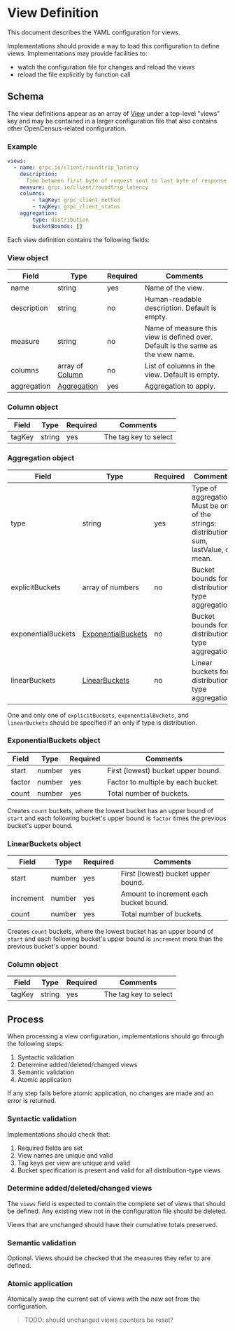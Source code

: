 # View Definition

This document describes the YAML configuration for views.

Implementations should provide a way to load this configuration to define views.
Implementations may provide facilities to:
* watch the configuration file for changes and reload the views
* reload the file explicitly by function call

## Schema

The view definitions appear as an array of [View](#view-object) under a top-level "views" key
and may be contained in a larger configuration file that also contains other OpenCensus-related
configuration.

### Example

```yaml
views:
  - name: grpc.io/client/roundtrip_latency
    description:
      Time between first byte of request sent to last byte of response received, or terminal error.
    measure: grpc.io/client/roundtrip_latency
    columns:
        - tagKey: grpc_client_method
        - tagKey: grpc_client_status
    aggregation:
        type: distribution
        bucketBounds: []
```

Each view definition contains the following fields:

### View object

| Field       | Type                               | Required | Comments                                                                         |
|-------------|------------------------------------|----------|----------------------------------------------------------------------------------|
| name        | string                             | yes      | Name of the view.                                                                |
| description | string                             | no       | Human-readable description. Default is empty.                                    |
| measure     | string                             | no       | Name of measure this view is defined over. Default is the same as the view name. |
| columns     | array of [Column](#column-object)  | no       | List of columns in the view. Default is empty.                                   |
| aggregation | [Aggregation](#aggregation-object) | yes      | Aggregation to apply.                                                            |

### Column object

| Field  | Type   | Required | Comments              |
|--------|--------|----------|-----------------------|
| tagKey | string | yes      | The tag key to select |

### Aggregation object

| Field              | Type                                             | Required | Comments                                                                                |
|--------------------|--------------------------------------------------|----------|-----------------------------------------------------------------------------------------|
| type               | string                                           | yes      | Type of aggregation. Must be one of the strings: distribution, sum, lastValue, or mean. |
| explicitBuckets    | array of numbers                                 | no       | Bucket bounds for distribution type aggregation.                                        |
| exponentialBuckets | [ExponentialBuckets](#exponentialbuckets-object) | no       | Bucket bounds for distribution type aggregation                                         |
| linearBuckets      | [LinearBuckets](#linearbuckets-object)           | no       | Linear buckets for distribution type aggregation                                        |

One and only one of `explicitBuckets`, `exponentialBuckets`, and `linearBuckets` should be specified if an only if type is distribution.

### ExponentialBuckets object

| Field  | Type   | Required | Comments                           |
|--------|--------|----------|------------------------------------|
| start  | number | yes      | First (lowest) bucket upper bound. |
| factor | number | yes      | Factor to multiple by each bucket. |
| count  | number | yes      | Total number of buckets.           |

Creates `count` buckets,
where the lowest bucket has an upper bound of `start` and each following bucket's upper bound is `factor`
times the previous bucket's upper bound.

### LinearBuckets object

| Field     | Type   | Required | Comments                               |
|-----------|--------|----------|----------------------------------------|
| start     | number | yes      | First (lowest) bucket upper bound.     |
| increment | number | yes      | Amount to increment each bucket bound. |
| count     | number | yes      | Total number of buckets.               |

Creates `count` buckets,
where the lowest bucket has an upper bound of `start` and each following bucket's upper bound is `increment`
more than the previous bucket's upper bound.

### Column object

| Field  | Type   | Required | Comments              |
|--------|--------|----------|-----------------------|
| tagKey | string | yes      | The tag key to select |

## Process

When processing a view configuration, implementations should go through the following steps:

1. Syntactic validation
1. Determine added/deleted/changed views
1. Semantic validation
1. Atomic application

If any step fails before atomic application, no changes are made and an error is returned.

### Syntactic validation

Implementations should check that:

1. Required fields are set
1. View names are unique and valid
1. Tag keys per view are unique and valid
1. Bucket specification is present and valid for all distribution-type views

### Determine added/deleted/changed views

The `views` field is expected to contain the complete set of views that should be defined.
Any existing view not in the configuration file should be deleted.

Views that are unchanged should have their cumulative totals preserved.

### Semantic validation

Optional. Views should be checked that the measures they refer to are defined.

### Atomic application

Atomically swap the current set of views with the new set from the configuration.

> TODO: should unchanged views counters be reset?
